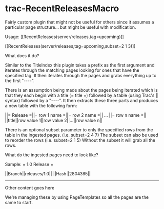 trac-RecentReleasesMacro
========================

Fairly custom plugin that might not be useful for others since it assumes a particular page structure... but might be useful with modification.

Usage:
[[RecentReleases(server/releases,tag=upcoming)]] 

[[RecentReleases(server/releases,tag=upcoming,subset=2 1 3)]]

What does it do?

Similar to the TitleIndex this plugin takes a prefix as the first
argument and iterates through the matching pages looking for ones that
have the specified tag. It then iterates through the pages and grabs
everything up to the first "----". 

There is an assumption being made about the pages being iterated which
is that they each begin with a title (= title =) followed by a table
(using Trac's || syntax) followed by a "----". It then extracts these
three parts and produces a new table with the following form:

||= Release =||= row 1 name =||= row 2 name =|| ... ||= row n name =||
||title||row value 1||row value 2||...||row value n||

There is an optional subset parameter to only the specified rows from
the table in the ingested pages. (i.e. subset=2 4 7) The subset can also
be used to reorder the rows (i.e. subset=2 1 5) Without the subset it
will grab all the rows.

What do the ingested pages need to look like?

Sample:
= 1.0 Release =

||Branch||releases/1.0||
||Hash||2804365||

----

Other content goes here

We're managing these by using PageTemplates so all the pages are the
same to start.
